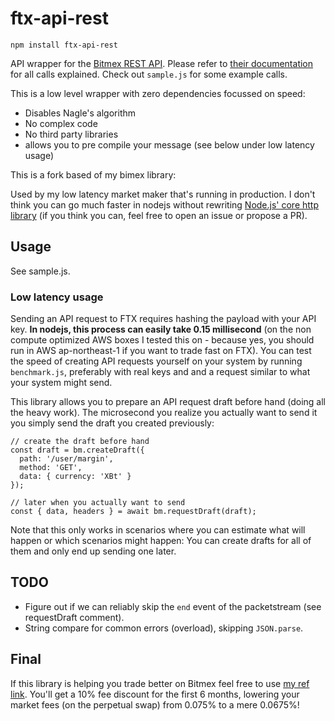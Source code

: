 # ftx-api-rest

    npm install ftx-api-rest

API wrapper for the [Bitmex REST API](https://www.bitmex.com/api/explorer/). Please refer to [their documentation](https://www.bitmex.com/api/explorer/) for all calls explained. Check out `sample.js` for some example calls.

This is a low level wrapper with zero dependencies focussed on speed:

- Disables Nagle's algorithm
- No complex code
- No third party libraries
- allows you to pre compile your message (see below under low latency usage)

This is a fork based of my bimex library: 

Used by my low latency market maker that's running in production. I don't think you can go much faster in nodejs without rewriting [Node.js' core http library](https://nodejs.org/api/http.html#http_http_request_options_callback) (if you think you can, feel free to open an issue or propose a PR).

## Usage

See sample.js.

### Low latency usage

Sending an API request to FTX requires hashing the payload with your API key. **In nodejs, this process can easily take 0.15 millisecond** (on the non compute optimized AWS boxes I tested this on - because yes, you should run in AWS ap-northeast-1 if you want to trade fast on FTX). You can test the speed of creating API requests yourself on your system by running `benchmark.js`, preferably with real keys and and a request similar to what your system might send.

This library allows you to prepare an API request draft before hand (doing all the heavy work). The microsecond you realize you actually want to send it you simply send the draft you created previously:

    // create the draft before hand
    const draft = bm.createDraft({
      path: '/user/margin',
      method: 'GET',
      data: { currency: 'XBt' }
    });

    // later when you actually want to send
    const { data, headers } = await bm.requestDraft(draft);

Note that this only works in scenarios where you can estimate what will happen or which scenarios might happen: You can create drafts for all of them and only end up sending one later.

## TODO

- Figure out if we can reliably skip the `end` event of the packetstream (see requestDraft comment).
- String compare for common errors (overload), skipping `JSON.parse`.

## Final

If this library is helping you trade better on Bitmex feel free to use [my ref link](https://www.bitmex.com/register/VDPANj). You'll get a 10% fee discount for the first 6 months, lowering your market fees (on the perpetual swap) from 0.075% to a mere 0.0675%!